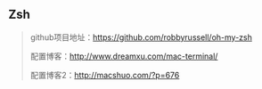 



## Zsh

> github项目地址：https://github.com/robbyrussell/oh-my-zsh
>
> 配置博客：http://www.dreamxu.com/mac-terminal/
>
> 配置博客2：http://macshuo.com/?p=676

